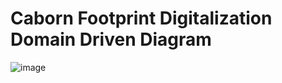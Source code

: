 # Caborn Footprint Digitalization Domain Driven Diagram
![image](https://user-images.githubusercontent.com/122528861/217778974-0794fb19-efea-41fb-939e-8596268c966f.png)
